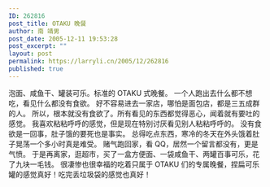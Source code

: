 ```yaml
---
ID: 262816
post_title: OTAKU 晚餐
author: 南 靖男
post_date: 2005-12-11 19:53:28
post_excerpt: ""
layout: post
permalink: https://larryli.cn/2005/12/262816
published: true
---
```

泡面、咸鱼干、罐装可乐。标准的 OTAKU 式晚餐。
一个人跑出去什么都不想吃，看见什么都没有食欲。
好不容易进去一家店，哪怕是面包店，都是三五成群的人。
所以，根本就没有食欲了。所有看见的东西都觉得恶心，闻着就有要吐的感觉。
我喜欢粘粘呼呼的感觉，但是现在特别讨厌看见别人粘粘呼呼的。
没有食欲是一回事，肚子饿的要死也是事实。
总得吃点东西，寒冷的冬天在外头饿着肚子晃荡一个多小时真是难受。
赌气跑回家，看 QQ，居然一个留言都没有，更是气愤。
于是再离家，逛超市，买了一盒方便面、一袋咸鱼干、两罐百事可乐，花了九块一毛钱。
很凄惨也很幸福的吃着只属于 OTAKU 们的专属晚餐，捏扁可乐罐的感觉真好！吃完丢垃圾袋的感觉也真好！